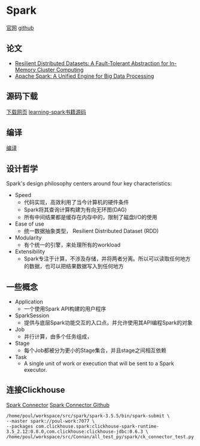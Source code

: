 # Spark

[官网](https://spark.apache.org/)
[github](https://github.com/apache/spark)



## 论文

- [Resilient Distributed Datasets: A Fault-Tolerant Abstraction for In-Memory Cluster Computing](https://www2.eecs.berkeley.edu/Pubs/TechRpts/2011/EECS-2011-82.pdf)
- [Apache Spark: A Unified Engine for Big Data Processing](https://people.eecs.berkeley.edu/~matei/papers/2016/cacm_apache_spark.pdf)



## 源码下载
[下载网页](https://spark.apache.org/downloads.html)
[learning-spark书籍源码](https://github.com/databricks/LearningSparkV2)


## 编译
[编译](https://spark.apache.org/docs/3.5.5/building-spark.html)


## 设计哲学

Spark's design philosophy centers around four key characteristics:
- Speed
    - 代码实现，高效利用了当今计算机的硬件条件
    - Spark将其查询计算构建为有向无环图(DAG)
    - 所有中间结果都是缓存在内存中的，限制了磁盘I/O的使用
- Ease of use
    - 统一数据抽象类型， Resilient Distributed Dataset (RDD)
- Modularity 
    - 有个统一的引擎，来处理所有的workload
- Extensibility
    - Spark专注于计算，不涉及存储，并将两者分离。所以可以读取任何地方的数据，也可以把结果数据写入到任何地方


## 一些概念

- Application
  - 一个使用Spark API构建的用户程序
- SparkSession
  - 提供与底层Spark功能交互的入口点，并允许使用其API编程Spark的对象
- Job
  - 并行计算，由多个任务组成，
- Stage
  - 每个Job都被分为更小的Stage集合，并且stage之间相互依赖
- Task
  - A single unit of work or execution that will be sent to a Spark executor.
  


## 连接Clickhouse

[Spark Connector](https://clickhouse.com/docs/integrations/apache-spark/spark-native-connector)
[Spark Connector Github](https://github.com/ClickHouse/spark-clickhouse-connector)


```shell
/home/poul/workspace/src/spark/spark-3.5.5/bin/spark-submit \
--master spark://poul-work:7077 \
--packages com.clickhouse.spark:clickhouse-spark-runtime-3.5_2.12:0.8.0,com.clickhouse:clickhouse-jdbc:0.6.3 \
/home/poul/workspace/src/Connan/all_test_py/spark/ck_connector_test.py
```

